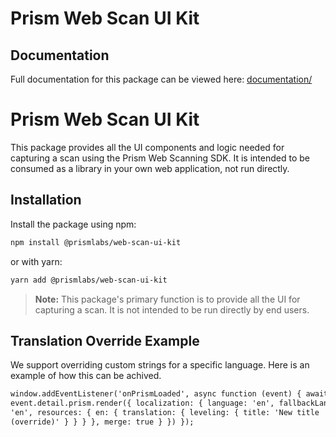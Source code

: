 # Prism Web Scan UI Kit

## Documentation

Full documentation for this package can be viewed here: [documentation/](./documentation/)

# Prism Web Scan UI Kit

This package provides all the UI components and logic needed for capturing a scan using the Prism Web Scanning SDK. It is intended to be consumed as a library in your own web application, not run directly.

## Installation

Install the package using npm:

```sh
npm install @prismlabs/web-scan-ui-kit
```

or with yarn:

```sh
yarn add @prismlabs/web-scan-ui-kit
```

> **Note:** This package's primary function is to provide all the UI for capturing a scan. It is not intended to be run directly by end users.

## Translation Override Example

We support overriding custom strings for a specific language. Here is an example of how this can be achived.

```html
window.addEventListener('onPrismLoaded', async function (event) { await
event.detail.prism.render({ localization: { language: 'en', fallbackLanguage:
'en', resources: { en: { translation: { leveling: { title: 'New title
(override)' } } } }, merge: true } }) });
```
